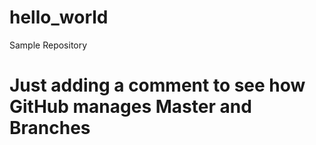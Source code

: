 # hello_world
Sample Repository

# Just adding a comment to see how GitHub manages Master and Branches
